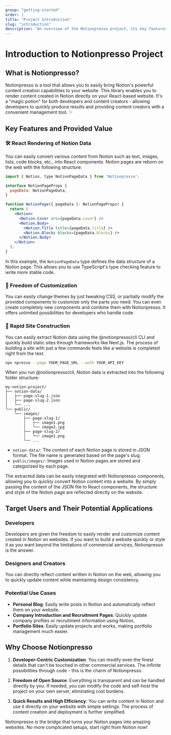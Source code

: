 ```yaml
---
group: "getting-started"
order: 1
title: "Project Introduction"
slug: "introduction"
description: "An overview of the Notionpresso project, its key features, and potential applications."
---
```


# Introduction to Notionpresso Project

## What is Notionpresso?

Notionpresso is a tool that allows you to easily bring Notion's powerful content creation capabilities to your website. This library enables you to render content created in Notion directly on your React-based website. It's a "magic potion" for both developers and content creators - allowing developers to quickly produce results and providing content creators with a convenient management tool. ✨

## Key Features and Provided Value

### 🛠️ React Rendering of Notion Data

You can easily convert various content from Notion such as text, images, lists, code blocks, etc., into React components. Notion pages are reborn on the web with the following structure:

```jsx
import { Notion, type NotionPageData } from 'Notionpresso';

interface NotionPageProps {
  pageData: NotionPageData;
}

function NotionPage({ pageData }: NotionPageProps) {
  return (
    <Notion>
      <Notion.Cover src={pageData.cover} />
      <Notion.Body>
        <Notion.Title title={pageData.title} />
        <Notion.Blocks blocks={pageData.blocks} />
      </Notion.Body>
    </Notion>
  );
}
```

In this example, the `NotionPageData` type defines the data structure of a Notion page. This allows you to use TypeScript's type checking feature to write more stable code.

### 🎨 Freedom of Customization

You can easily change themes by just tweaking CSS, or partially modify the provided components to customize only the parts you need. You can even create completely new components and combine them with Notionpresso. It offers unlimited possibilities for developers who handle code.

### 🚀 Rapid Site Construction

You can easily extract Notion data using the @notionpresso/cli CLI and quickly build static sites through frameworks like Next.js. The process of building a site with just a few commands feels like a website is completed right from the text.

```bash
npx npresso --page YOUR_PAGE_URL --auth YOUR_API_KEY
```

When you run @notionpresso/cli, Notion data is extracted into the following folder structure:

```
my-notion-project/
├── notion-data/
│   ├── page-slug-1.json
│   ├── page-slug-2.json
│   └── ...
└── public/
    └── images/
        ├── page-slug-1/
        │   ├── image1.png
        │   └── image2.jpg
        ├── page-slug-2/
        │   └── image1.png
        └── ...
```

- `notion-data/`: The content of each Notion page is stored in JSON format. The file name is generated based on the page's slug.
- `public/images/`: Images used in Notion pages are stored and categorized by each page.

The extracted data can be easily integrated with Notionpresso components, allowing you to quickly convert Notion content into a website. By simply passing the content of the JSON file to React components, the structure and style of the Notion page are reflected directly on the website.

## Target Users and Their Potential Applications

### Developers

Developers are given the freedom to easily render and customize content created in Notion on websites. If you want to build a website quickly or style it as you want beyond the limitations of commercial services, Notionpresso is the answer.

### Designers and Creators

You can directly reflect content written in Notion on the web, allowing you to quickly update content while maintaining design consistency.

### Potential Use Cases

- **Personal Blog**: Easily write posts in Notion and automatically reflect them on your website.
- **Company Introduction and Recruitment Pages**: Quickly update company profiles or recruitment information using Notion.
- **Portfolio Sites**: Easily update projects and works, making portfolio management much easier.

## Why Choose Notionpresso

1. **Developer-Centric Customization**: You can modify even the finest details that can't be touched in other commercial services. The infinite possibilities through code - this is the charm of Notionpresso.

2. **Freedom of Open Source**: Everything is transparent and can be handled directly by you. If needed, you can modify the code and self-host the project on your own server, eliminating cost burdens.

3. **Quick Results and High Efficiency**: You can write content in Notion and use it directly on your website with simple settings. The process of content creation and deployment is further simplified.

Notionpresso is the bridge that turns your Notion pages into amazing websites. No more complicated setups, start right from Notion now!
